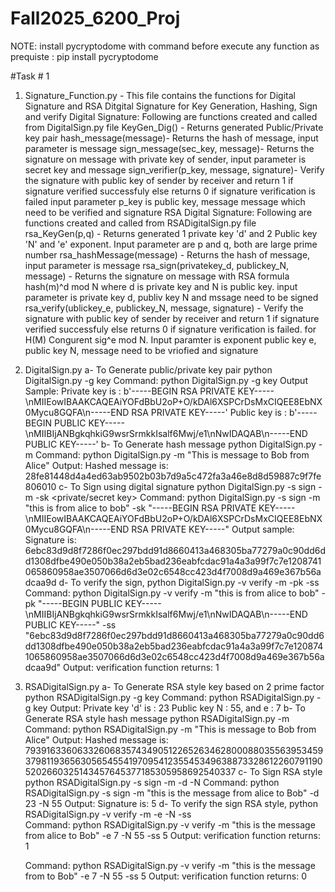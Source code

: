 # Fall2025_6200_Proj
NOTE: install pycryptodome with command before execute any function as prequiste :      pip install pycryptodome

#Task # 1
  1) Signature_Function.py - This file contains the functions for Digital Signature and RSA Ditgital Signature for Key Generation, Hashing, Sign and verify
      Digital Signature: Following are functions created and called from DigitalSign.py file 
         KeyGen_Dig()  - Returns generated Public/Private key pair
         hash_message(message)- Returns the hash of message, input parameter is message
         sign_message(sec_key, message)- Returns the signature on message with private key of sender, input parameter is secret key and message
         sign_verifier(p_key, message, signature)- Verify the signature with public key of sender by receiver and return 1 if signature verified successfuly else returns 0 if signature verification is failed
                                                  input parameter p_key is public key, message message which need to be verified and signature
     RSA Digital Signature: Following are functions created  and called from RSADigitalSign.py file 
         rsa_KeyGen(p,q)      - Returns generated 1 private key 'd' and 2 Public key 'N' and 'e' exponent. Input parameter are p and q, both are large prime number
         rsa_hashMessage(message) - Returns the hash of message, input parameter is message
         rsa_sign(privatekey_d, publickey_N, message)        - Returns the signature on message with RSA formula hash(m)^d mod N  where d is private key and N is public key.
                                                              input parameter is private key d, publiv key N and mssage need to be signed
         rsa_verify(ublickey_e, publickey_N, message, signature)      - Verify the signature with public key of sender by receiver and return 1 if signature verified successfuly else returns 0 if signature verification is failed. for H(M) Congurent sig^e mod N. Input paramter is exponent public key e, public key N, message need to be vriofied and signature
  2) DigitalSign.py
     a- To Generate public/private key pair          python DigitalSign.py -g key
         Command: python DigitalSign.py -g key
         Output Sample: 
                   Private key is : b'-----BEGIN RSA PRIVATE KEY-----\nMIIEowIBAAKCAQEAiYOFdBbU2oP+O/kDAl6XSPCrDsMxCIQEE8EbNX0Mycu8GQFA\n-----END RSA PRIVATE KEY-----'
                   Public key is : b'-----BEGIN PUBLIC KEY-----\nMIIBIjANBgkqhkiG9wsrSrmkkIsalf6Mwj/e1\nNwIDAQAB\n-----END PUBLIC KEY-----'
     b- To Generate hash message     python DigitalSign.py -m <message to be hashed>
         Command: python DigitalSign.py -m "This is message to Bob from Alice"
         Output:  Hashed message is: 28fe81448d4a4ed63ab9502b03b7d9a5c472fa3a46e8d8d59887c9f7fe806010
     c- To Sign using digital signature   python DigitalSign.py -s sign -m <message on which signature need to signed> -sk <private/secret key>
         Command:        python DigitalSign.py -s sign -m "this is from alice to bob" -sk "-----BEGIN RSA PRIVATE KEY-----\nMIIEowIBAAKCAQEAiYOFdBbU2oP+O/kDAl6XSPCrDsMxCIQEE8EbNX0Mycu8GQFA\n-----END RSA PRIVATE KEY-----"
         Output sample:  Signature is: 6ebc83d9d8f7286f0ec297bdd91d8660413a468305ba77279a0c90dd6dd1308dfbe490e050b38a2eb5bad236eabfcdac91a4a3a99f7c7e1208741065860958ae3507066d6d3e02c6548cc423d4f7008d9a469e367b56adcaa9d
     d- To verify the sign, python DigitalSign.py -v verify -m <message on which signature need to verify> -pk <public key> -ss <generated signature need to verify>  
         Command: python DigitalSign.py -v verify -m "this is from alice to bob" -pk "-----BEGIN PUBLIC KEY-----\nMIIBIjANBgkqhkiG9wsrSrmkkIsalf6Mwj/e1\nNwIDAQAB\n-----END PUBLIC KEY-----" -ss "6ebc83d9d8f7286f0ec297bdd91d8660413a468305ba77279a0c90dd6dd1308dfbe490e050b38a2eb5bad236eabfcdac91a4a3a99f7c7e1208741065860958ae3507066d6d3e02c6548cc423d4f7008d9a469e367b56adcaa9d"
         Output:  verification function returns:  1
   3) RSADigitalSign.py
     a- To Generate RSA style key based on 2 prime factor          python RSADigitalSign.py -g key
         Command: python RSADigitalSign.py -g key
         Output:   Private key 'd' is : 23
                   Public key N : 55, and e : 7
     b- To Generate RSA style hash message     python RSADigitalSign.py -m <message to be hashed>
         Command: python RSADigitalSign.py -m "This is message to Bob from Alice"
         Output:   Hashed message is: 7939163360633260683574349051226526346280008803556395345937981193656305654554197095412355453496388733286122607911905202660325143457645377185305958692540337
     c- To Sign RSA style   python RSADigitalSign.py -s sign -m <message on which signature need to signed> -d <private key> -N <public key>
         Command: python RSADigitalSign.py -s sign -m "this is the message from alice to Bob" -d 23 -N 55
         Output:  Signature is: 5
     d- To verify the sign RSA style, python RSADigitalSign.py -v verify -m <message on which signature need to verify> -e <exponent public key> -N <public key> -ss <generated signature need to verify>  
         Command: python RSADigitalSign.py -v verify -m "this is the message from alice to Bob" -e 7 -N 55 -ss 5
         Output:  verification function returns:  1

         Command: python RSADigitalSign.py -v verify -m "this is the message from to Bob" -e 7 -N 55 -ss 5
         Output:  verification function returns:  0
